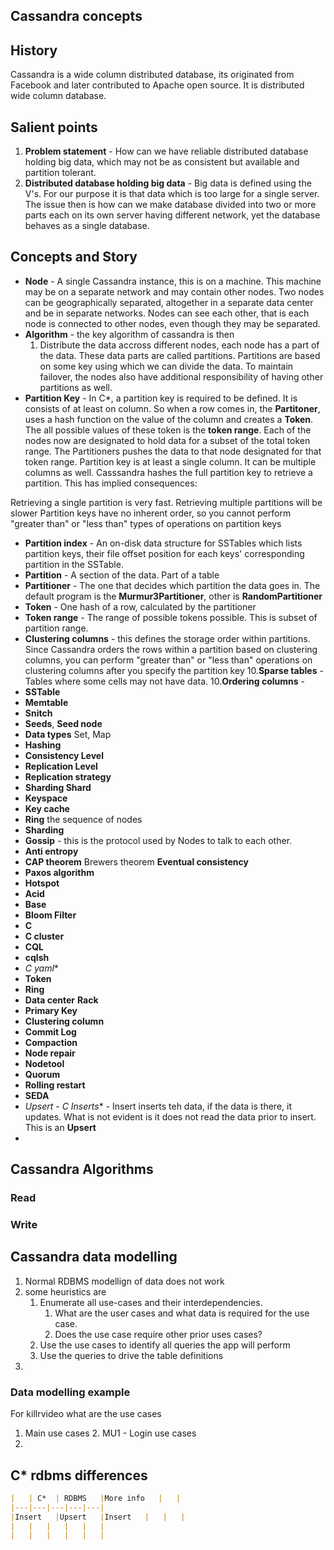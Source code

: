 ## Cassandra concepts

## History
Cassandra is a wide column distributed database, its originated from Facebook and later contributed to Apache open source.  It is distributed wide column database. 

## Salient points
1. **Problem statement** - How can we have  reliable distributed database holding big data, which may not be as consistent but available and partition tolerant. 
2. **Distributed database holding big data** - Big data is defined using the V's. For our purpose it is that data which is too large for a single server. The issue then is how can we make database divided into two or more parts each on its own server having different network, yet the database behaves as a single database. 

## Concepts  and Story
 - **Node** - A single Cassandra instance, this is on a machine. This machine may be on a separate  network and may contain other nodes. Two nodes can be geographically separated, altogether in a separate data center and be in separate networks. Nodes can see each other, that is each node is connected to other nodes, even though they may be separated.  
 - **Algorithm** - the key algorithm of cassandra is then 
	1. Distribute the data accross different nodes, each node has a part of the data. These data parts are called partitions. Partitions are based on some key using which we can divide the data. To maintain failover, the nodes also have additional responsibility of having other partitions as well.  
 - **Partition Key** - In C*, a partition key is required to be defined. It is consists of at least on column. So when a row comes in, the **Partitoner**, uses a hash function on the value of the column and creates a **Token**. The all possible values of these token is the **token range**.  Each of the nodes now are designated to hold data for a subset of the total token range. The Partitioners pushes the data to that node designated for that token range.  Partition key is at least a single column. It can be multiple columns as well. Casssandra hashes the full partition key to retrieve a partition. This has implied consequences:

Retrieving a single partition is very fast. Retrieving multiple partitions will be slower Partition keys have no inherent order, so  you cannot perform "greater than" or "less than" types of operations    on partition keys

 - **Partition index** - An on-disk data structure for SSTables which lists partition keys, their file offset position for each keys' corresponding partition in the SSTable.
 - **Partition** - A section of the data.  Part of a table
 - **Partitioner** - The one that decides which partition the data goes in. The default program is the **Murmur3Partitioner**, other is **RandomPartitioner**
 - **Token** - One hash of a row, calculated by the partitioner
 - **Token range** - The range of possible tokens possible. This is subset of partition range.
 - **Clustering columns** - this defines the storage order within partitions. Since Cassandra orders the rows within a partition based on clustering columns, you can perform "greater than" or "less than" operations on clustering columns after you specify the partition key
10.**Sparse tables** - Tables where some cells may not have data.
10.**Ordering columns** -  
 - **SSTable**
 - **Memtable** 
 - **Snitch**
 - **Seeds**, **Seed node**
 - **Data types** Set, Map 	
 - **Hashing**
 - **Consistency Level**
 - **Replication Level**
 - **Replication strategy**
 - **Sharding Shard**
 - **Keyspace**
 -  **Key cache**
 - **Ring** the sequence of nodes
 -  **Sharding**
 - **Gossip** - this is the protocol used by Nodes to talk to each other.
 - **Anti entropy**
 - **CAP theorem** Brewers theorem **Eventual consistency**
 - **Paxos algorithm**
 - **Hotspot**
 - **Acid**
 - **Base**
 - **Bloom Filter**
 - **C**
 - **C cluster**
 - **CQL**
 - **cqlsh**
 - **C* yaml**
 - **Token**
 - **Ring**
 - **Data center** **Rack**
 - **Primary Key**
 - **Clustering column**
 - **Commit Log**
 - **Compaction**
 - **Node repair**
 - **Nodetool**
 - **Quorum**
 - **Rolling restart**
 - **SEDA**
 - **Upsert - C* Inserts** - Insert inserts teh data, if the data is there, it updates. What is not evident is it does not read the data prior to insert. This is an **Upsert**
 - 

## Cassandra Algorithms
### Read 
### Write

## Cassandra data modelling 
1. Normal RDBMS modellign of data does not work
2. some heuristics are 
	1. Enumerate all use-cases and their interdependencies. 
		1. What are the user cases and what data is required for the use case.
		2. Does the use case require other prior uses cases?
	2. Use the use cases to identify all queries the app will perform
	3. Use the queries to drive the table definitions
3. 
### Data modelling example 
For killrvideo what are the use cases
1. Main use cases 
	2. MU1 -  Login use cases
2. 

## C* rdbms differences
```markdown
|   | C*  | RDBMS   |More info   |   |
|---|---|---|---|---|
|Insert   |Upsert   |Insert   |   |   |
|   |   |   |   |   |
|   |   |   |   |   |
``` 


<!--stackedit_data:
eyJoaXN0b3J5IjpbLTE0MzcyODgxNzUsLTY2NTU5NzQ2Miw4MT
ExNjY0NzEsLTU3Nzg5NDE3NSwtMTEzNjI4MTExMCwtODQ0MTI0
MjcxLDIxNTE5NDM2MSw1ODIxMTMxNDIsLTU0Nzg5MTc0NSwxOT
gyOTU4Mjk3LDgyNjA0NDE0NiwtMTI4Mjk1OTc3NCwtNDk2Njcz
NzA1LC01NDc3NTQwMjgsLTE1Njk0ODQ5ODUsLTczMDQ3NzM3OC
wxNTM1MjEyNzQ5LDYxNzg5NDY5NiwtMTY0MzA1OTQ1MV19
-->